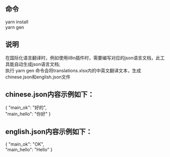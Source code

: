## 命令
  yarn install  
  yarn gen
## 说明
在国际化语言翻译时，例如使用il8n插件时，需要编写对应的json语言文档，此工具能自动生成json语言文档;  
执行 yarn gen 命令会将translations.xlsx内的中英文翻译文本，生成chinese.json和english.json文件
## chinese.json内容示例如下：
{
  "main_ok": "好的",  
  "main_hello": "你好"
}

## english.json内容示例如下：
{
  "main_ok": "OK",  
  "main_hello": "Hello"
}

